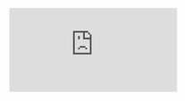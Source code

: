 ![](http://firedpot.com/images/woodfiresodafire/20110518-msf899hsqnhqs1jrs8g97cx5e.jpg!:../woodfiresodafire.html)
